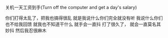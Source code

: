 关机一天工资到手(Turn off the computer and get a day's salary)


你们打得太乱了，把我也搞得很乱
就是我说什么你们完全就没有听
我说什么你们也不给我回馈
就我也不知道干什么
就手会一直抖
打了很久了， 就会一直莫名其妙抖
然后我忍很麻木
